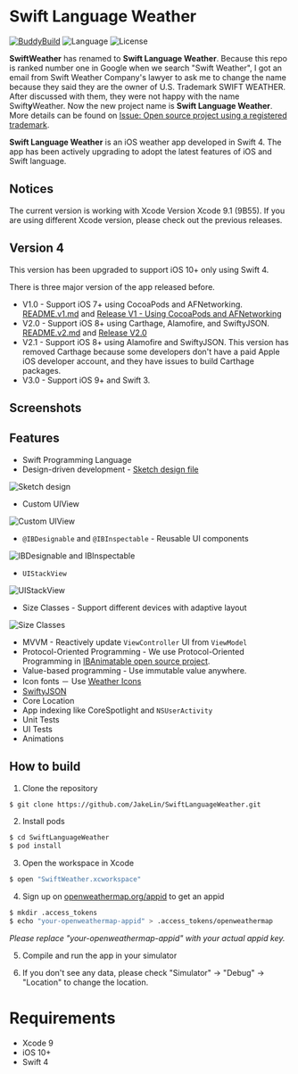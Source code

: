 Swift Language Weather
============
[![BuddyBuild](https://dashboard.buddybuild.com/api/statusImage?appID=562a9aac2492560100211378&branch=master&build=latest)](https://dashboard.buddybuild.com/apps/562a9aac2492560100211378/build/latest)
![Language](https://img.shields.io/badge/language-Swift%204-orange.svg)
![License](https://img.shields.io/github/license/JakeLin/SwiftWeather.svg?style=flat)

**SwiftWeather** has renamed to **Swift Language Weather**. Because this repo is ranked number one in Google when we search "Swift Weather", I got an email from Swift Weather Company's lawyer to ask me to change the name because they said they are the owner of U.S. Trademark SWIFT WEATHER. After discussed with them, they were not happy with the name Swift**y**Weather. Now the new project name is **Swift Language Weather**. More details can be found on [Issue: Open source project using a registered trademark](https://github.com/JakeLin/SwiftWeather/issues/65).

**Swift Language Weather** is an iOS weather app developed in Swift 4. The app has been actively upgrading to adopt the latest features of iOS and Swift language.

## Notices
The current version is working with Xcode Version Xcode 9.1 (9B55). If you are using different Xcode version, please check out the previous releases. 

## Version 4
This version has been upgraded to support iOS 10+ only using Swift 4.

There is three major version of the app released before.

* V1.0 - Support iOS 7+ using CocoaPods and AFNetworking. [README.v1.md](https://github.com/JakeLin/SwiftWeather/blob/master/README.v1.md) and [Release V1 - Using CocoaPods and AFNetworking](https://github.com/JakeLin/SwiftWeather/releases/tag/V1)
* V2.0 - Support iOS 8+ using Carthage, Alamofire, and SwiftyJSON. [README.v2.md](https://github.com/JakeLin/SwiftWeather/blob/master/README.v2.md) and [Release V2.0](https://github.com/JakeLin/SwiftWeather/releases/tag/v2.0)
* V2.1 -  Support iOS 8+ using Alamofire and SwiftyJSON. This version has removed Carthage because some developers don't have a paid Apple iOS developer account, and they have issues to build Carthage packages.
* V3.0 -  Support iOS 9+ and Swift 3.


## Screenshots


## Features
* Swift Programming Language
* Design-driven development - [Sketch design file ](https://raw.githubusercontent.com/JakeLin/SwiftWeather/master/Design/SwiftWeather.sketch)

![Sketch design](https://raw.githubusercontent.com/JakeLin/SwiftWeather/master/screenshots/SketchDesign.png)
 
* Custom UIView

![Custom UIView](https://raw.githubusercontent.com/JakeLin/SwiftWeather/master/screenshots/Custom-UIView.png)

* `@IBDesignable` and `@IBInspectable` - Reusable UI components

![IBDesignable and IBInspectable](https://raw.githubusercontent.com/JakeLin/SwiftWeather/master/screenshots/IBDesignable-IBInspectable.png)

* `UIStackView` 

![UIStackView](https://raw.githubusercontent.com/JakeLin/SwiftWeather/master/screenshots/UIStackView.png)
 
* Size Classes - Support different devices with adaptive layout

![Size Classes](https://raw.githubusercontent.com/JakeLin/SwiftWeather/master/screenshots/UIStackView-with-Size-Classes.png)

* MVVM - Reactively update `ViewController` UI from `ViewModel`
* Protocol-Oriented Programming - We use Protocol-Oriented Programming in [IBAnimatable open source project](https://github.com/IBAnimatable/IBAnimatable).
* Value-based programming - Use immutable value anywhere.
* Icon fonts － Use [Weather Icons](https://erikflowers.github.io/weather-icons/)
* [SwiftyJSON](https://github.com/SwiftyJSON/SwiftyJSON)
* Core Location
* App indexing like CoreSpotlight and `NSUserActivity`
* Unit Tests
* UI Tests
* Animations

## How to build

1) Clone the repository

```bash
$ git clone https://github.com/JakeLin/SwiftLanguageWeather.git
```

2) Install pods

```bash
$ cd SwiftLanguageWeather
$ pod install
```

3) Open the workspace in Xcode

```bash
$ open "SwiftWeather.xcworkspace"
```

4) Sign up on [openweathermap.org/appid](http://openweathermap.org/appid) to get an appid

```bash
$ mkdir .access_tokens
$ echo "your-openweathermap-appid" > .access_tokens/openweathermap
```
*Please replace "your-openweathermap-appid" with your actual appid key.*
 
5) Compile and run the app in your simulator

6) If you don't see any data, please check "Simulator" -> "Debug" -> "Location" to change the location.

# Requirements

* Xcode 9
* iOS 10+
* Swift 4


